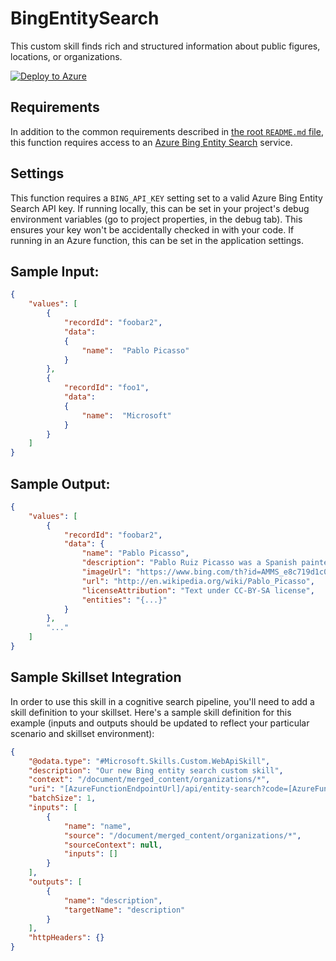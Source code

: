 ﻿# BingEntitySearch

 This custom skill finds rich and structured information about public figures, locations, or organizations.

[![Deploy to Azure](https://azuredeploy.net/deploybutton.svg)](https://portal.azure.com/#create/Microsoft.Template/uri/https%3A%2F%2Fraw.githubusercontent.com%2FAzure-Samples%2Fazure-search-power-skills%2Fmaster%2FText%2FBingEntitySearch%2Fazuredeploy.json)

## Requirements

In addition to the common requirements described in [the root `README.md` file](../../README.md), this function requires access to an [Azure Bing Entity Search](https://azure.microsoft.com/en-us/services/cognitive-services/bing-entity-search-api/) service.

## Settings

This function requires a `BING_API_KEY` setting set to a valid Azure Bing Entity Search API key.
If running locally, this can be set in your project's debug environment variables (go to project properties, in the debug tab). This ensures your key won't be accidentally checked in with your code.
If running in an Azure function, this can be set in the application settings.

## Sample Input:

```json
{
    "values": [
        {
            "recordId": "foobar2",
            "data":
            {
                "name":  "Pablo Picasso"
            }
        },
        {
            "recordId": "foo1",
            "data":
            {
                "name":  "Microsoft"
            }
        }
    ]
}
```

## Sample Output:

```json
{
    "values": [
        {
            "recordId": "foobar2",
            "data": {
                "name": "Pablo Picasso",
                "description": "Pablo Ruiz Picasso was a Spanish painter, sculptor, [...]",
                "imageUrl": "https://www.bing.com/th?id=AMMS_e8c719d1c081e929c60a2f112d659d96&w=110&h=110&c=12&rs=1&qlt=80&cdv=1&pid=16.2",
                "url": "http://en.wikipedia.org/wiki/Pablo_Picasso",
                "licenseAttribution": "Text under CC-BY-SA license",
                "entities": "{...}"
            }
        },
        "..."
    ]
}
```

## Sample Skillset Integration

In order to use this skill in a cognitive search pipeline, you'll need to add a skill definition to your skillset.
Here's a sample skill definition for this example (inputs and outputs should be updated to reflect your particular scenario and skillset environment):

```json
{
    "@odata.type": "#Microsoft.Skills.Custom.WebApiSkill",
    "description": "Our new Bing entity search custom skill",
    "context": "/document/merged_content/organizations/*",
    "uri": "[AzureFunctionEndpointUrl]/api/entity-search?code=[AzureFunctionDefaultHostKey]",
    "batchSize": 1,
    "inputs": [
        {
            "name": "name",
            "source": "/document/merged_content/organizations/*",
            "sourceContext": null,
            "inputs": []
        }
    ],
    "outputs": [
        {
            "name": "description",
            "targetName": "description"
        }
    ],
    "httpHeaders": {}
}
```
